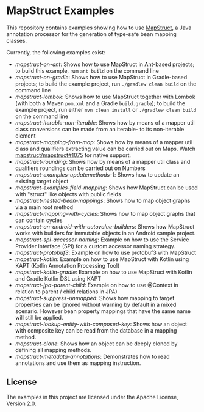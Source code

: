 # MapStruct Examples

This repository contains examples showing how to use [MapStruct](http://mapstruct.org/), a Java annotation processor for the generation of type-safe bean mapping classes.

Currently, the following examples exist:

* _mapstruct-on-ant_: Shows how to use MapStruct in Ant-based projects; to build this example, run `ant build` on the command line
* _mapstruct-on-gradle_: Shows how to use MapStruct in Gradle-based projects; to build the example project, run `./gradlew clean build` on the command line
* _mapstruct-lombok_: Shows how to use MapStruct together with Lombok (with both a Maven `pom.xml` and a Gradle `build.gradle`); to build the example project, run either `mvn clean install` or `./gradlew clean build` on the command line
* _mapstruct-iterable-non-iterable_: Shows how by means of a mapper util class conversions can be made from an iterable- to its non-iterable element
* _mapstruct-mapping-from-map_: Shows how by means of a mapper util class and qualifiers extracting value can be carried out on Maps. Watch [mapstruct/mapstruct#1075](https://github.com/mapstruct/mapstruct/issues/1075) for native support.
* _mapstruct-rounding_: Shows how by means of a mapper util class and qualifiers roundings can be carried out on Numbers
* _mapstruct-examples-updatemethods-1_: Shows how to update an existing target object
* _mapstruct-examples-field-mapping_: Shows how MapStruct can be used with "struct" like objects with public fields
* _mapstruct-nested-bean-mappings_: Shows how to map object graphs via a main root method
* _mapstruct-mapping-with-cycles_: Shows how to map object graphs that can contain cycles
* _mapstruct-on-android-with-autovalue-builders_: Shows how MapStruct works with builders for immutable objects in an Android sample project.
* _mapstruct-spi-accessor-naming_: Example on how to use the Service Provider Interface (SPI) for a custom accessor naming strategy.
* _mapstruct-protobuf3_: Example on how to use protobuf3 with MapStruct
* _mapstruct-kotlin_: Example on how to use MapStruct with Kotlin using KAPT (Kotlin Annotation Processing Tool)
* _mapstruct-kotlin-gradle_: Example on how to use MapStruct with Kotlin and Gradle Kotlin DSL using KAPT
* _mapstruct-jpa-parent-child_: Example on how to use @Context in relation to parent / child relations in JPA)
* _mapstruct-suppress-unmapped_: Shows how mapping to target properties can be ignored without warning by default in a mixed scenario. However bean property mappings that have the same name will still be applied.
* _mapstruct-lookup-entity-with-composed-key_: Shows how an object with composite key can be read from the database in a mapping method.
* _mapstruct-clone_: Shows how an object can be deeply cloned by defining all mapping methods.
* _mapstruct-metadata-annotations_: Demonstrates how to read annotations and use them as mapping instruction.

## License

The examples in this project are licensed under the Apache License, Version 2.0.

